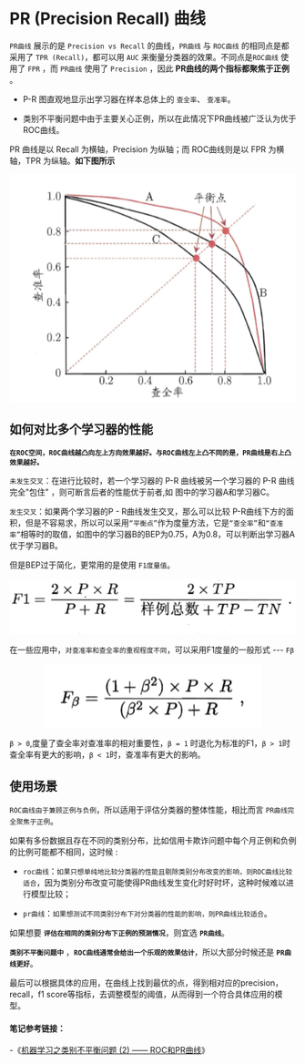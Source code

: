 # PR (Precision Recall) 曲线

`PR曲线` 展示的是 `Precision vs Recall` 的曲线，`PR曲线` 与 `ROC曲线` 的相同点是都采用了 `TPR (Recall)`，都可以用 `AUC` 来衡量分类器的效果。不同点是`ROC曲线` 使用了 `FPR` ，而 `PR曲线` 使用了 `Precision` ，因此 __PR曲线的两个指标都聚焦于正例__ 。

*   P-R 图直观地显示出学习器在样本总体上的 `查全率`、 `查准率`。

*   类别不平衡问题中由于主要关心正例，所以在此情况下PR曲线被广泛认为优于ROC曲线。

PR 曲线是以 Recall 为横轴，Precision 为纵轴；而 ROC曲线则是以 FPR 为横轴，TPR 为纵轴。__如下图所示__


<div align=center><img width="550" height="400" src="./static/pr2.png"/></div>


## 如何对比多个学习器的性能

__`在ROC空间，ROC曲线越凸向左上方向效果越好。与ROC曲线左上凸不同的是，PR曲线是右上凸效果越好。`__

`未发生交叉`：在进行比较时，若一个学习器的 P-R 曲线被另一个学习器的 P-R 曲线完全"包住" ，则可断言后者的性能优于前者,如 图中的学习器A和学习器C。

`发生交叉`：如果两个学习器的P - R曲线发生交叉，那么可以比较 P-R曲线下方的面积，但是不容易求，所以可以采用`“平衡点”`作为度量方法，它是`“查全率”`和`“查准率”`相等时的取值，如图中的学习器B的BEP为0.75，A为0.8，可以判断出学习器A优于学习器B。

但是BEP过于简化，更常用的是使用 `F1度量值`。

<div align=center><img src="./static/Performance_metrics/F1.png"/></div>

在一些应用中，`对查准率和查全率的重视程度不同`，可以采用F1度量的一般形式 --- `Fβ`

<div align=center><img src="./static/Performance_metrics/Fβ.png"/></div>

`β > 0`,度量了查全率对查准率的相对重要性，`β = 1` 时退化为标准的F1，`β > 1`时查全率有更大的影响，`β < 1`时，查准率有更大的影响。

## 使用场景

`ROC曲线由于兼顾正例与负例`，所以适用于评估分类器的整体性能，相比而言 `PR曲线完全聚焦于正例`。

如果有多份数据且存在不同的类别分布，比如信用卡欺诈问题中每个月正例和负例的比例可能都不相同，这时候 :

* `roc曲线`：`如果只想单纯地比较分类器的性能且剔除类别分布改变的影响，则ROC曲线比较适合`，因为类别分布改变可能使得PR曲线发生变化时好时坏，这种时候难以进行模型比较；

* `pr曲线`：`如果想测试不同类别分布下对分类器的性能的影响，则PR曲线比较适合`。

如果想要 __`评估在相同的类别分布下正例的预测情况`__，则宜选 __`PR曲线`__。

__`类别不平衡问题中`__ ，__`ROC曲线通常会给出一个乐观的效果估计`__，所以大部分时候还是 __`PR曲线更好`__。

最后可以根据具体的应用，在曲线上找到最优的点，得到相对应的precision，recall，f1 score等指标，去调整模型的阈值，从而得到一个符合具体应用的模型。


#### 笔记参考链接：

-《[机器学习之类别不平衡问题 (2) —— ROC和PR曲线](https://zhuanlan.zhihu.com/p/34655990)》





